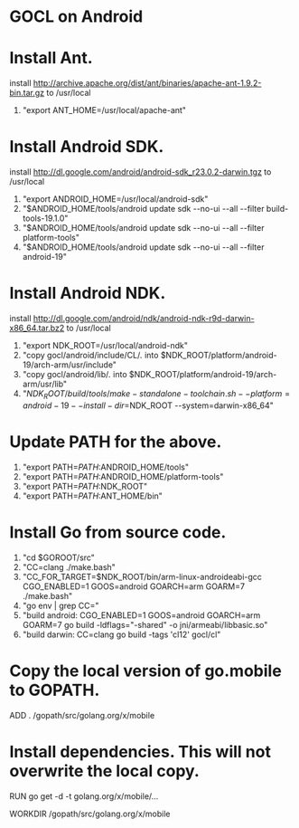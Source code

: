 GOCL on Android
======

# Install Ant.
install  http://archive.apache.org/dist/ant/binaries/apache-ant-1.9.2-bin.tar.gz to /usr/local
1. "export ANT_HOME=/usr/local/apache-ant"

# Install Android SDK.
install http://dl.google.com/android/android-sdk_r23.0.2-darwin.tgz to /usr/local
1. "export ANDROID_HOME=/usr/local/android-sdk"
2. "$ANDROID_HOME/tools/android update sdk --no-ui --all --filter build-tools-19.1.0" 
3. "$ANDROID_HOME/tools/android update sdk --no-ui --all --filter platform-tools" 
4. "$ANDROID_HOME/tools/android update sdk --no-ui --all --filter android-19"

# Install Android NDK.
install http://dl.google.com/android/ndk/android-ndk-r9d-darwin-x86_64.tar.bz2 to /usr/local
1. "export NDK_ROOT=/usr/local/android-ndk"
2. "copy gocl/android/include/CL/*.* into $NDK_ROOT/platform/android-19/arch-arm/usr/include"
3. "copy gocl/android/lib/*.* into $NDK_ROOT/platform/android-19/arch-arm/usr/lib"
4. "$NDK_ROOT/build/tools/make-standalone-toolchain.sh --platform=android-19 --install-dir=$NDK_ROOT --system=darwin-x86_64"

# Update PATH for the above.
1. "export PATH=$PATH:$ANDROID_HOME/tools"
2. "export PATH=$PATH:$ANDROID_HOME/platform-tools"
3. "export PATH=$PATH:$NDK_ROOT"
4. "export PATH=$PATH:$ANT_HOME/bin"

# Install Go from source code.
1. "cd $GOROOT/src"
2. "CC=clang ./make.bash"
3. "CC_FOR_TARGET=$NDK_ROOT/bin/arm-linux-androideabi-gcc CGO_ENABLED=1 GOOS=android GOARCH=arm GOARM=7 ./make.bash"
4. "go env | grep CC="
5. "build android: CGO_ENABLED=1 GOOS=android GOARCH=arm GOARM=7 go build -ldflags="-shared" -o jni/armeabi/libbasic.so"
6. "build darwin:  CC=clang go build -tags 'cl12' gocl/cl"

# Copy the local version of go.mobile to GOPATH.
ADD . /gopath/src/golang.org/x/mobile

# Install dependencies. This will not overwrite the local copy.
RUN go get -d -t golang.org/x/mobile/...

WORKDIR /gopath/src/golang.org/x/mobile
